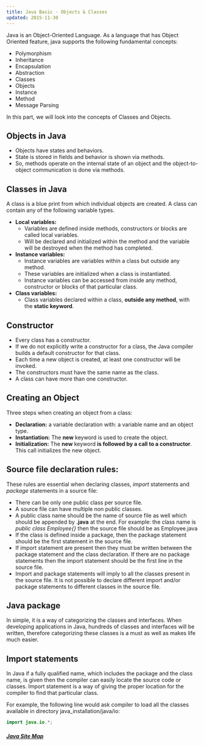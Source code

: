 ```yaml
---
title: Java Basic - Objects & Classes
updated: 2015-11-30
---
```


Java is an Object-Oriented Language. As a language that has Object Oriented feature, java supports the following fundamental concepts:

* Polymorphism
* Inheritance
* Encapsulation
* Abstraction
* Classes
* Objects
* Instance
* Method
* Message Parsing

In this part, we will look into the concepts of Classes and Objects.

## Objects in Java

* Objects have states and behaviors.
* State is stored in fields and behavior is shown via methods.
* So, methods operate on the internal state of an object and the object-to-object communication is done via methods.

## Classes in Java

A class is a blue print from which individual objects are created.
A class can contain any of the following variable types.

* **Local variables:**
     * Variables are defined inside methods, constructors or blocks are called local variables.
     * Will be declared and initialized within the method and the variable will be destroyed when the method has completed.
* **Instance variables:**
    * Instance variables are variables within a class but outside any method.
    * These variables are initialized when a class is instantiated.
    * Instance variables can be accessed from inside any method, constructor or blocks of that particular class.
* **Class variables:**
    * Class variables declared within a class, **outside any method**, with the **static keyword**.

## Constructor
* Every class has a constructor.
* If we do not explicitly write a constructor for a class, the Java compiler builds a default constructor for that class.
* Each time a new object is created, at least one constructor will be invoked.
* The constructors must have the same name as the class.
* A class can have more than one constructor.

## Creating an Object
Three steps when creating an object from a class:

* **Declaration:** a variable declaration with: a variable name and an object type.
* **Instantiation:** The **new** keyword is used to create the object.
* **Initialization:** The **new** keyword **is followed by a call to a constructor**. This call initializes the new object.

## Source file declaration rules:
These rules are essential when declaring classes, *import* statements and *package* statements in a source file:

* There can be only one public class per source file.
* A source file can have multiple non public classes.
* A public class name should be the name of source file as well which should be appended by **.java** at the end. For example: the class name is *public class Employee{}* then the source file should be as Employee.java
* If the class is defined inside a package, then the package statement should be the first statement in the source file.
* If import statement are present then they must be written between the package statement and the class declaration. If there are no package statements then the import statement should be the first line in the source file.
* Import and package statements will imply to all the classes present in the source file. It is not possible to declare different import and/or package statements to different classes in the source file.

## Java package
In simple, it is a way of categorizing the classes and interfaces. When developing applications in Java, hundreds of classes and interfaces will be written, therefore categorizing these classes is a must as well as makes life much easier.

## Import statements
In Java if a fully qualified name, which includes the package and the class name, is given then the compiler can easily locate the source code or classes. Import statement is a way of giving the proper location for the compiler to find that particular class.

For example, the following line would ask compiler to load all the classes available in directory java_installation/java/io:

```java
import java.io.*;
```

##### [Java Site Map](../java-sitemap)
